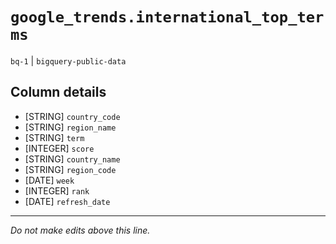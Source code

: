# `google_trends.international_top_terms`
`bq-1` | `bigquery-public-data`

## Column details
* [STRING]    `country_code`
* [STRING]    `region_name`
* [STRING]    `term`
* [INTEGER]   `score`
* [STRING]    `country_name`
* [STRING]    `region_code`
* [DATE]      `week`
* [INTEGER]   `rank`
* [DATE]      `refresh_date`

-------------------------------------------------------------------------------
*Do not make edits above this line.*
